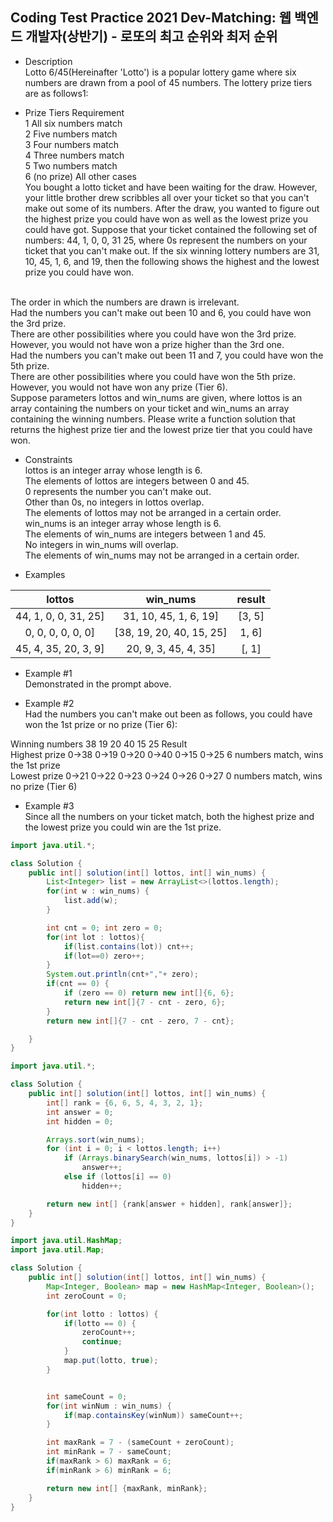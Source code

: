 ## Coding Test Practice 2021 Dev-Matching: 웹 백엔드 개발자(상반기) - 로또의 최고 순위와 최저 순위

- Description <br>
Lotto 6/45(Hereinafter 'Lotto') is a popular lottery game where six numbers are drawn from a pool of 45 numbers. The lottery prize tiers are as follows1:

- Prize Tiers	Requirement  <br>
1	All six numbers match  <br>
2	Five numbers match  <br>
3	Four numbers match  <br>
4	Three numbers match  <br>
5	Two numbers match  <br>
6 (no prize)	All other cases  <br>
You bought a lotto ticket and have been waiting for the draw. However, your little brother drew scribbles all over your ticket so that you can't make out some of its numbers. After the draw, you wanted to figure out the highest prize you could have won as well as the lowest prize you could have got.
Suppose that your ticket contained the following set of numbers: 44, 1, 0, 0, 31 25, where 0s represent the numbers on your ticket that you can't make out. If the six winning lottery numbers are 31, 10, 45, 1, 6, and 19, then the following shows the highest and the lowest prize you could have won.
 <br>
The order in which the numbers are drawn is irrelevant. <br>
Had the numbers you can't make out been 10 and 6, you could have won the 3rd prize. <br>
There are other possibilities where you could have won the 3rd prize. However, you would not have won a prize higher than the 3rd one. <br>
Had the numbers you can't make out been 11 and 7, you could have won the 5th prize. <br>
There are other possibilities where you could have won the 5th prize. However, you would not have won any prize (Tier 6). <br>
Suppose parameters lottos and win_nums are given, where lottos is an array containing the numbers on your ticket and win_nums an array containing the winning numbers. Please write a function solution that returns the highest prize tier and the lowest prize tier that you could have won.
 <br>
 
- Constraints  <br>
lottos is an integer array whose length is 6.  <br>
The elements of lottos are integers between 0 and 45.  <br>
0 represents the number you can't make out.  <br>
Other than 0s, no integers in lottos overlap.  <br>
The elements of lottos may not be arranged in a certain order. <br>
win_nums is an integer array whose length is 6.  <br>
The elements of win_nums are integers between 1 and 45.  <br>
No integers in win_nums will overlap.  <br>
The elements of win_nums may not be arranged in a certain order.  <br>

- Examples  <br>

|lottos|	win_nums|	result | 
|:---:|:---:|:---:|
|44, 1, 0, 0, 31, 25]	|31, 10, 45, 1, 6, 19]|[3, 5]| 
|0, 0, 0, 0, 0, 0]|[38, 19, 20, 40, 15, 25]	|1, 6]|
|45, 4, 35, 20, 3, 9]|20, 9, 3, 45, 4, 35]	|[, 1]|

- Example #1 <br>
Demonstrated in the prompt above. <br>

- Example #2 <br>
Had the numbers you can't make out been as follows, you could have won the 1st prize or no prize (Tier 6): <br>

Winning numbers	38	19	20	40	15	25	Result <br>
Highest prize	0→38	0→19	0→20	0→40	0→15	0→25	6 numbers match, wins the 1st prize <br>
Lowest prize	0→21	0→22	0→23	0→24	0→26	0→27	0 numbers match, wins no prize (Tier 6) <br>

- Example #3 <br>
Since all the numbers on your ticket match, both the highest prize and the lowest prize you could win are the 1st prize. <br>


```java
import java.util.*;

class Solution {
    public int[] solution(int[] lottos, int[] win_nums) {
        List<Integer> list = new ArrayList<>(lottos.length);
        for(int w : win_nums) {
            list.add(w);
        }

        int cnt = 0; int zero = 0;
        for(int lot : lottos){
            if(list.contains(lot)) cnt++;
            if(lot==0) zero++;
        }
        System.out.println(cnt+","+ zero);
        if(cnt == 0) {
            if (zero == 0) return new int[]{6, 6};
            return new int[]{7 - cnt - zero, 6};
        }
        return new int[]{7 - cnt - zero, 7 - cnt};

    }
}
```

```java
import java.util.*;

class Solution {
    public int[] solution(int[] lottos, int[] win_nums) {
        int[] rank = {6, 6, 5, 4, 3, 2, 1};
        int answer = 0;
        int hidden = 0;

        Arrays.sort(win_nums);
        for (int i = 0; i < lottos.length; i++)
            if (Arrays.binarySearch(win_nums, lottos[i]) > -1)
                answer++;
            else if (lottos[i] == 0)
                hidden++;

        return new int[] {rank[answer + hidden], rank[answer]};
    }
}
```

```java
import java.util.HashMap;
import java.util.Map;

class Solution {
    public int[] solution(int[] lottos, int[] win_nums) {
        Map<Integer, Boolean> map = new HashMap<Integer, Boolean>();
        int zeroCount = 0;

        for(int lotto : lottos) {
            if(lotto == 0) {
                zeroCount++;
                continue;
            }
            map.put(lotto, true);
        }


        int sameCount = 0;
        for(int winNum : win_nums) {
            if(map.containsKey(winNum)) sameCount++;
        }

        int maxRank = 7 - (sameCount + zeroCount);
        int minRank = 7 - sameCount;
        if(maxRank > 6) maxRank = 6;
        if(minRank > 6) minRank = 6;

        return new int[] {maxRank, minRank};
    }
}
```

